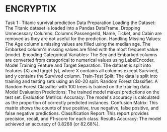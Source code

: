 # ENCRYPTIX
Task 1 : Titanic survival prediction
Data Preparation
Loading the Dataset: The Titanic dataset is loaded into a Pandas DataFrame.
Dropping Unnecessary Columns: Columns PassengerId, Name, Ticket, and Cabin are removed as they are not useful for the prediction.
Handling Missing Values:
The Age column's missing values are filled using the median age.
The Embarked column's missing values are filled with the most frequent value (mode).
Encoding Categorical Variables:
The Sex and Embarked columns are converted from categorical to numerical values using LabelEncoder.
Model Training
Feature and Target Separation: The dataset is split into features (X) and target (y), where X contains all columns except Survived, and y contains the Survived column.
Train-Test Split: The data is split into training and testing sets using an 80-20 split.
Random Forest Classifier: A Random Forest Classifier with 100 trees is trained on the training data.
Model Evaluation
Predictions: The trained model makes predictions on the test set.
Evaluation Metrics:
Accuracy: The model's accuracy is calculated as the proportion of correctly predicted instances.
Confusion Matrix: This matrix shows the counts of true positive, true negative, false positive, and false negative predictions.
Classification Report: This report provides precision, recall, and F1-score for each class.
Results
Accuracy: The model achieved an accuracy of 0.8268 (or 82.68%).
